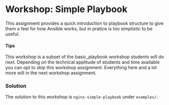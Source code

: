 # Workshop: Simple Playbook

This assignment provides a quick introduction to playbook structure to give them a feel for how Ansible works, but in pratice is too simplistic to be useful. 

#### Tips

This workshop is a subset of the basic_playbook workshop students will do next.  Depending on the technical applitude of students and time available you can opt to skip this workshop assignment. Everything here and a lot more will in the next workshop assignment.

### Solution

The solution to this workshop is `nginx-simple-playbook` under `examples/`. 

